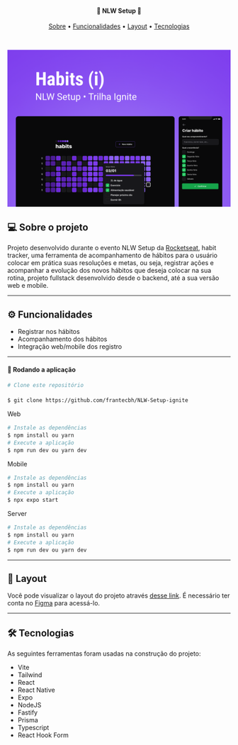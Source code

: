 
<h4 align="center">
 🚀 NLW Setup 🚀
</h4>

<p align="center">
  <a href="#--sobre-o-projeto">Sobre</a> •
  <a href="#-%EF%B8%8F-funcionalidades">Funcionalidades</a> •
  <a href="#--layout">Layout</a> •
  <a href="#--tecnologias">Tecnologias</a> 
</p>

<br/>

![Cover](./design/cover.png)



## [](https://github.com/frantecbh/NLW-Setup-ignite#--sobre-o-projeto) 💻 Sobre o projeto

Projeto desenvolvido durante o evento NLW Setup da [Rocketseat](https://www.rocketseat.com.br/), habit tracker, uma ferramenta de acompanhamento de hábitos para o usuário colocar em prática suas resoluções e metas, ou seja, registrar ações e acompanhar a evolução dos novos hábitos que deseja colocar na sua rotina, projeto fullstack desenvolvido desde o backend, até a sua versão web e mobile.

---

## [](https://github.com/frantecbh/NLW-Setup-ignite#-%EF%B8%8F-funcionalidades) ⚙️ Funcionalidades

- Registrar nos hábitos
- Acompanhamento dos hábitos
- Integração web/mobile dos registro

---

#### 🧭 Rodando a aplicação
```bash
# Clone este repositório

$ git clone https://github.com/frantecbh/NLW-Setup-ignite

```

Web
```bash
# Instale as dependências
$ npm install ou yarn
# Execute a aplicação
$ npm run dev ou yarn dev
```

Mobile
```bash
# Instale as dependências
$ npm install ou yarn
# Execute a aplicação
$ npx expo start
```

Server
```bash
# Instale as dependências
$ npm install ou yarn
# Execute a aplicação
$ npm run dev ou yarn dev
```


---

## [](https://github.com/frantecbh/NLW-Setup-ignite#--layout) 🔖 Layout

Você pode visualizar o layout do projeto através [desse link](https://www.figma.com/community/file/1195326661124171197). É necessário ter conta no [Figma](http://figma.com/) para acessá-lo.

---

## [](https://github.com/frantecbh/NLW-Setup-ignite#--tecnologias) 🛠 Tecnologias

As seguintes ferramentas foram usadas na construção do projeto:

- Vite
- Tailwind
- React
- React Native
- Expo
- NodeJS
- Fastify
- Prisma
- Typescript
- React Hook Form